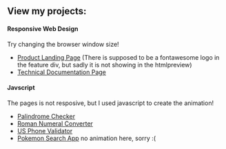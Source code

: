 ## View my projects: 

#### Responsive Web Design
<p>Try changing the browser window size!</p>



<ul>
  <li><a href="https://htmlpreview.github.io/?https://github.com/kevokt/personal-fcc-project/blob/main/04_product-landing-page/index.html
" target="_blank">Product Landing Page</a> (There is supposed to be a fontawesome logo in the feature div, but sadly it is not showing in the htmlpreview)</li>
  <li><a href="https://htmlpreview.github.io/?https://github.com/kevokt/personal-fcc-project/blob/main/03_technical-doc-page/index.html
" target="_blank">Technical Documentation Page</a></li>
</ul>

#### Javscript
<p>The pages is not resposive, but I used javascript to create the animation!</p>
<ul>
  <li><a href="https://htmlpreview.github.io/?https://github.com/kevokt/personal-fcc-project/blob/main/06_palindrome-checker/index.html" target="_blank">Palindrome Checker</a></li>
  <li><a href="https://htmlpreview.github.io/?https://github.com/kevokt/personal-fcc-project/blob/main/07_roman-numeral-converter/index.html" target="_blank">Roman Numeral Converter</a>
</li>
  <li><a href="https://htmlpreview.github.io/?https://github.com/kevokt/personal-fcc-project/blob/main/08_US-phone-validator/index.html" target="_blank">US Phone Validator</a></li>
  <li><a href="https://htmlpreview.github.io/?https://github.com/kevokt/personal-fcc-project/blob/main/10_pokemon_search_app/index.html" target="_blank">Pokemon Search App</a> no animation here, sorry :(</li>
</ul>
